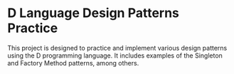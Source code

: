 # D Language Design Patterns Practice

This project is designed to practice and implement various design patterns using the D programming language. It includes examples of the Singleton and Factory Method patterns, among others.


